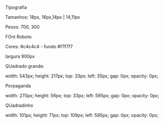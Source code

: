 Tipografia

Tamanhos: 18px, 16px,14px |  14,11px

Pesos: 700, 300

FOnt Roboto

Cores: #c4c4c4 - fundo #f7f7f7

largura 900px

QUadrado grande:

width: 543px;
height: 217px;
top: 33px;
left: 35px;
gap: 0px;
opacity: 0px;

Porpaganda

width: 270px;
height: 56px;
top: 33px;
left: 595px;
gap: 0px;
opacity: 0px;

QUadradinho

width: 101px;
height: 71px;
top: 109px;
left: 595px;
gap: 0px;
opacity: 0px;
